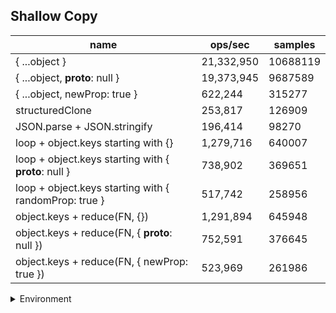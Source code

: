 ## Shallow Copy

|name|ops/sec|samples|
|-|-|-|
|{ ...object }|21,332,950|10688119|
|{ ...object, __proto__: null }|19,373,945|9687589|
|{ ...object, newProp: true }|622,244|315277|
|structuredClone|253,817|126909|
|JSON.parse + JSON.stringify|196,414|98270|
|loop + object.keys starting with {}|1,279,716|640007|
|loop + object.keys starting with { __proto__: null }|738,902|369651|
|loop + object.keys starting with { randomProp: true }|517,742|258956|
|object.keys + reduce(FN, {})|1,291,894|645948|
|object.keys + reduce(FN, { __proto__: null })|752,591|376645|
|object.keys + reduce(FN, { newProp: true })|523,969|261986|


<details>
<summary>Environment</summary>

* __Machine:__ linux x64 | 4 vCPUs | 7.6GB Mem
* __Run:__ Tue Oct 29 2024 19:10:04 GMT+0000 (Coordinated Universal Time)
* __Node:__ `v18.20.3`
</details>

<!--
{"environment":{"platform":"linux","arch":"x64","cpus":4,"totalMemory":7.597877502441406},"benchmarks":[{"name":"{ ...object }","opsSec":21332950.62722787,"samples":10688119},{"name":"{ ...object, __proto__: null }","opsSec":19373945.584573474,"samples":9687589},{"name":"{ ...object, newProp: true }","opsSec":622244.9896688447,"samples":315277},{"name":"structuredClone","opsSec":253817.73653718948,"samples":126909},{"name":"JSON.parse + JSON.stringify","opsSec":196414.9783308228,"samples":98270},{"name":"loop + object.keys starting with {}","opsSec":1279716.2023614133,"samples":640007},{"name":"loop + object.keys starting with { __proto__: null }","opsSec":738902.4311213468,"samples":369651},{"name":"loop + object.keys starting with { randomProp: true }","opsSec":517742.02115251945,"samples":258956},{"name":"object.keys + reduce(FN, {})","opsSec":1291894.0931643185,"samples":645948},{"name":"object.keys + reduce(FN, { __proto__: null })","opsSec":752591.3874771983,"samples":376645},{"name":"object.keys + reduce(FN, { newProp: true })","opsSec":523969.2847911662,"samples":261986}]}-->
